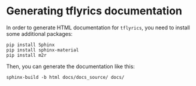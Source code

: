 # Generating tflyrics documentation

In order to generate HTML documentation for `tflyrics`, you need to install
some additional packages:

```shell
pip install Sphinx
pip install sphinx-material
pip install m2r
```

Then, you can generate the documentation like this:

```
sphinx-build -b html docs/docs_source/ docs/
```


